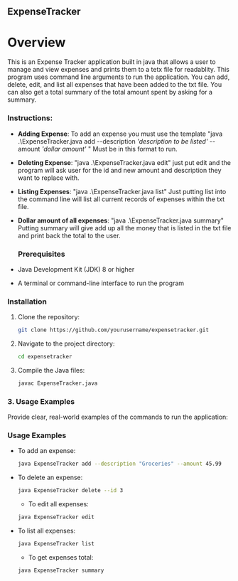 ## **ExpenseTracker**

# **Overview**

This is an Expense Tracker application built in java that allows a user to manage and view expenses and prints them to a tetx file for readablity. This program uses command line arguments to run the application. You can add, delete, edit, and list all expenses that have been added to the txt file. You can also get a total summary of the total amount spent by asking for a summary.

### **Instructions**:
- **Adding Expense**: To add an expense you must use the template "java .\ExpenseTracker.java add --description *'description to be listed'* --amount *'dollar amount'* " Must be in this format to run.
- **Deleting Expense**: "java .\ExpenseTracker.java edit" just put edit and the program will ask user for the id and new amount and description they want to replace with.
- **Listing Expenses**: "java .\ExpenseTracker.java list" Just putting list into the command line will list all current records of expenses within the txt file.
- **Dollar amount of all expenses**: "java .\ExpenseTracker.java summary" Putting summary will give add up all the money that is listed in the txt file and print back the total to the user.

  ### **Prerequisites**
- Java Development Kit (JDK) 8 or higher
- A terminal or command-line interface to run the program

### **Installation**
1. Clone the repository:
   ```bash
   git clone https://github.com/yourusername/expensetracker.git
   ```
2. Navigate to the project directory:
   ```bash
   cd expensetracker
   ```
3. Compile the Java files:
   ```bash
   javac ExpenseTracker.java
   ```

### 3. **Usage Examples**
Provide clear, real-world examples of the commands to run the application:
### **Usage Examples**
- To add an expense:
  ```bash
  java ExpenseTracker add --description "Groceries" --amount 45.99
  ```
- To delete an expense:
  ```bash
  java ExpenseTracker delete --id 3
  ```
  - To edit all expenses:
  ```bash
  java ExpenseTracker edit
  ```
- To list all expenses:
  ```bash
  java ExpenseTracker list
  ```
  - To get expenses total:
  ```bash
  java ExpenseTracker summary
  ```







